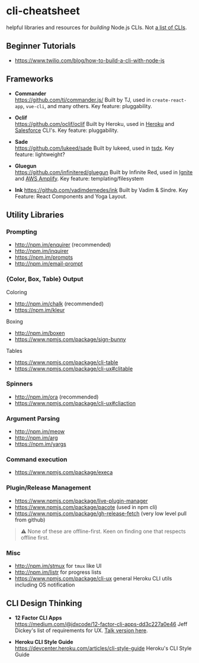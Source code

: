 # cli-cheatsheet
helpful libraries and resources for *building* Node.js CLIs. Not [a list of CLIs](https://github.com/agarrharr/awesome-cli-apps).

## Beginner Tutorials

- https://www.twilio.com/blog/how-to-build-a-cli-with-node-js

## Frameworks

- **Commander**  
  https://github.com/tj/commander.js/
  Built by TJ, used in `create-react-app`, `vue-cli`, and many others. Key feature: pluggability.
  
- **Oclif**  
  https://github.com/oclif/oclif
  Built by Heroku, used in [Heroku](https://github.com/heroku/cli) and [Salesforce](https://developer.salesforce.com/tools/sfdxcli) CLI's. Key feature: pluggability.
  
- **Sade**  
  https://github.com/lukeed/sade
  Built by lukeed, used in [tsdx](https://github.com/palmerhq/tsdx). Key feature: lightweight?
  
- **Gluegun**  
  https://github.com/infinitered/gluegun
  Built by Infinite Red, used in [Ignite](https://github.com/infinitered/ignite) and [AWS Amplify](https://github.com/aws-amplify/amplify-cli). Key feature: templating/filesystem
  
- **Ink**
  https://github.com/vadimdemedes/ink
  Built by Vadim & Sindre. Key Feature: React Components and Yoga Layout.

## Utility Libraries

### Prompting

- http://npm.im/enquirer (recommended)
- http://npm.im/inquirer
- https://npm.im/prompts
- http://npm.im/email-prompt

### {Color, Box, Table} Output

Coloring

- http://npm.im/chalk (recommended)
- https://npm.im/kleur

Boxing

- http://npm.im/boxen
- https://www.npmjs.com/package/sign-bunny

Tables

- https://www.npmjs.com/package/cli-table
- https://www.npmjs.com/package/cli-ux#clitable

### Spinners

- http://npm.im/ora (recommended)
- https://www.npmjs.com/package/cli-ux#cliaction

### Argument Parsing

- http://npm.im/meow
- http://npm.im/arg
- https://npm.im/yargs

### Command execution

- https://www.npmjs.com/package/execa

### Plugin/Release Management

- https://www.npmjs.com/package/live-plugin-manager
- https://www.npmjs.com/package/pacote (used in npm cli)
- https://www.npmjs.com/package/gh-release-fetch (very low level pull from github)

> ⚠️ None of these are offline-first. Keen on finding one that respects offline first.

### Misc

- http://npm.im/stmux for `tmux` like UI
- http://npm.im/listr for progress lists
- https://www.npmjs.com/package/cli-ux general Heroku CLI utils including OS notification

## CLI Design Thinking

- **12 Factor CLI Apps**  
  https://medium.com/@jdxcode/12-factor-cli-apps-dd3c227a0e46
  Jeff Dickey's list of requirements for UX. [Talk version here](https://www.youtube.com/watch?v=Izx3-KSuaM8).

- **Heroku CLI Style Guide**  
  https://devcenter.heroku.com/articles/cli-style-guide
  Heroku's CLI Style Guide

